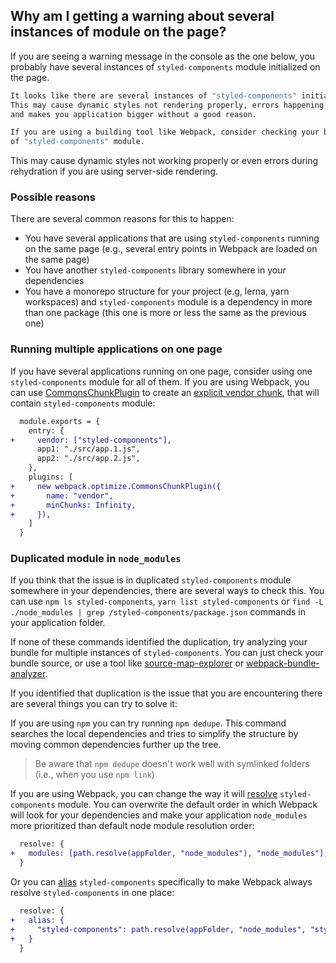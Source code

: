 ## Why am I getting a warning about several instances of module on the page?

If you are seeing a warning message in the console as the one below, you probably
have several instances of `styled-components` module initialized on the page.

```sh
It looks like there are several instances of "styled-components" initialized in this application.
This may cause dynamic styles not rendering properly, errors happening during rehydration process
and makes you application bigger without a good reason.

If you are using a building tool like Webpack, consider checking your bundle for duplication
of "styled-components" module.
```

This may cause dynamic styles not working properly or even errors during rehydration if
you are using server-side rendering.

### Possible reasons

There are several common reasons for this to happen:

- You have several applications that are using `styled-components` running on the same page
  (e.g., several entry points in Webpack are loaded on the same page)
- You have another `styled-components` library somewhere in your dependencies
- You have a monorepo structure for your project (e.g, lerna, yarn workspaces) and `styled-components`
  module is a dependency in more than one package (this one is more or less the same as the previous one)

### Running multiple applications on one page

If you have several applications running on one page, consider using one `styled-components` module
for all of them. If you are using Webpack, you can use [CommonsChunkPlugin](https://webpack.js.org/plugins/commons-chunk-plugin/)
to create an [explicit vendor chunk](https://webpack.js.org/plugins/commons-chunk-plugin/#explicit-vendor-chunk),
that will contain `styled-components` module:

```diff
  module.exports = {
    entry: {
+     vendor: ["styled-components"],
      app1: "./src/app.1.js",
      app2: "./src/app.2.js",
    },
    plugins: [
+     new webpack.optimize.CommonsChunkPlugin({
+       name: "vendor",
+       minChunks: Infinity,
+     }),
    ]
  }
```

### Duplicated module in `node_modules`

If you think that the issue is in duplicated `styled-components` module somewhere in your dependencies,
there are several ways to check this. You can use `npm ls styled-components`, `yarn list styled-components`
or `find -L ./node_modules | grep /styled-components/package.json` commands in your application folder.

If none of these commands identified the duplication, try analyzing your bundle for multiple instances of
`styled-components`. You can just check your bundle source, or use a tool like [source-map-explorer](https://github.com/danvk/source-map-explorer)
or [webpack-bundle-analyzer](https://github.com/webpack-contrib/webpack-bundle-analyzer).

If you identified that duplication is the issue that you are encountering there are several things you
can try to solve it:

If you are using `npm` you can try running `npm dedupe`. This command searches the local dependencies and
tries to simplify the structure by moving common dependencies further up the tree.

> Be aware that `npm dedupe` doesn't work well with symlinked folders (i.e., when you use `npm link`)

If you are using Webpack, you can change the way it will [resolve](https://webpack.js.org/configuration/resolve/#resolve-modules)
`styled-components` module. You can overwrite the default order in which Webpack will look for your dependencies
and make your application `node_modules` more prioritized than default node module resolution order:

```diff
  resolve: {
+   modules: [path.resolve(appFolder, "node_modules"), "node_modules"],
  }
```

Or you can [alias](https://webpack.js.org/configuration/resolve/#resolve-alias) `styled-components` specifically
to make Webpack always resolve `styled-components` in one place:

```diff
  resolve: {
+   alias: {
+     "styled-components": path.resolve(appFolder, "node_modules", "styled-components"),
+   }
  }
```

